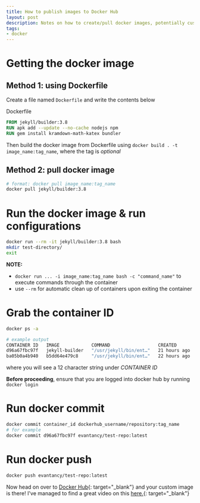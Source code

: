 ```yaml
---
title: How to publish images to Docker Hub
layout: post
description: Notes on how to create/pull docker images, potentially customize them with different packages/configurations and push to Docker Hub for easily pulling elsewhere from the CLI.
tags:
- docker
---
```


# Getting the docker image
## Method 1: using Dockerfile
Create a file named `Dockerfile` and write the contents below

<div class="filename">Dockerfile</div>

```Dockerfile
FROM jekyll/builder:3.8
RUN apk add --update --no-cache nodejs npm
RUN gem install kramdown-math-katex bundler
```
Then build the docker image from Dockerfile using `docker build . -t image_name:tag_name`, where the tag is _optional_

## Method 2: pull docker image
```bash
# format: docker pull image_name:tag_name
docker pull jekyll/builder:3.8
```

# Run the docker image & run configurations
```bash
docker run --rm -it jekyll/builder:3.8 bash
mkdir test-directory/
exit
```
__NOTE:__
- `docker run ... -i image_name:tag_name bash -c "command_name"` to execute commands through the container
- use `--rm` for automatic clean up of containers upon exiting the container

# Grab the container ID
```bash
docker ps -a

# example output
CONTAINER ID   IMAGE            COMMAND                  CREATED        ...
d96a67fbc97f   jekyll-builder   "/usr/jekyll/bin/ent…"   21 hours ago   ...
ba05b0a4b940   b5dd64e479c8     "/usr/jekyll/bin/ent…"   22 hours ago   ...
```
where you will see a 12 character string under _CONTAINER ID_

**Before proceeding**, ensure that you are logged into docker hub by running `docker login`

# Run docker commit
```bash
docker commit container_id dockerhub_username/repository:tag_name
# for example
docker commit d96a67fbc97f evantancy/test-repo:latest
```

# Run docker push
```bash
docker push evantancy/test-repo:latest
```

Now head on over to [Docker Hub](https://hub.docker.com/){: target="_blank"} and your custom image is there! I've managed to find a great video on this [here.](https://www.youtube.com/watch?v=fdQ7MmQNTa0){: target="_blank"}

